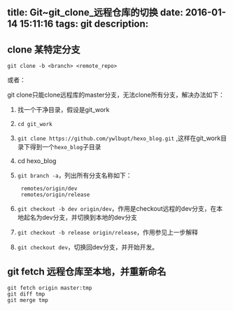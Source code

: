 title: Git~git_clone_远程仓库的切换
date: 2016-01-14 15:11:16
tags: git
description: 
----
## clone 某特定分支

    git clone -b <branch> <remote_repo>

或者：

git clone只能clone远程库的master分支，无法clone所有分支，解决办法如下：

<!-- more -->

1. 找一个干净目录，假设是git_work
2. `cd git_work`
3. `git clone https://github.com/ywlbupt/hexo_blog.git` ,这样在git_work目录下得到一个`hexo_blog`子目录
4. cd hexo_blog
5. `git branch -a`，列出所有分支名称如下：

        remotes/origin/dev
        remotes/origin/release
6. `git checkout -b dev origin/dev`，作用是checkout远程的dev分支，在本地起名为dev分支，并切换到本地的dev分支
7. `git checkout -b release origin/release`，作用参见上一步解释
8. `git checkout dev`，切换回dev分支，并开始开发。

## git fetch 远程仓库至本地，并重新命名

    git fetch origin master:tmp
    git diff tmp 
    git merge tmp

